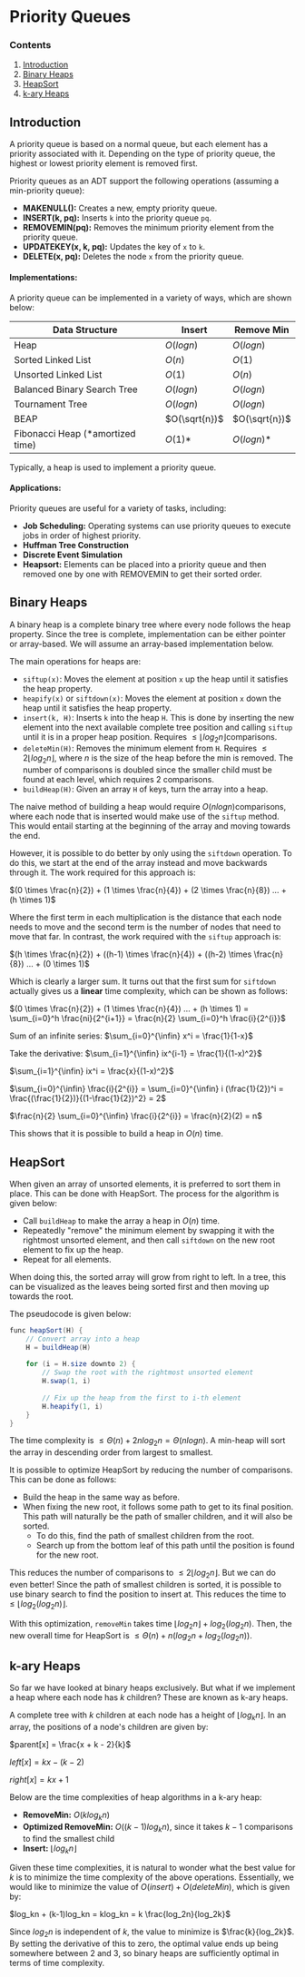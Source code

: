 # Priority Queues

### Contents

1. [Introduction](#introduction)
2. [Binary Heaps](#binary-heaps)
3. [HeapSort](#heapsort)
4. [k-ary Heaps](#k-ary-heaps)

## Introduction

A priority queue is based on a normal queue, but each element has a priority associated with it. Depending on the type of priority queue, the highest or lowest priority element is removed first. 

Priority queues as an ADT support the following operations (assuming a min-priority queue):

* **MAKENULL():** Creates a new, empty priority queue.
* **INSERT(k, pq):** Inserts `k` into the priority queue `pq`.
* **REMOVEMIN(pq):** Removes the minimum priority element from the priority queue.
* **UPDATEKEY(x, k, pq):** Updates the key of `x` to `k`.
* **DELETE(x, pq):** Deletes the node `x` from the priority queue. 

#### Implementations:

A priority queue can be implemented in a variety of ways, which are shown below:

| **Data Structure**               | **Insert**    | **Remove Min** |
| -------------------------------- | ------------- | -------------- |
| Heap                             | $O(logn)$     | $O(logn)$      |
| Sorted Linked List               | $O(n)$        | $O(1)$         |
| Unsorted Linked List             | $O(1)$        | $O(n)$         |
| Balanced Binary Search Tree      | $O(logn)$     | $O(logn)$      |
| Tournament Tree                  | $O(logn)$     | $O(logn)$      |
| BEAP                             | $O(\sqrt{n})$ | $O(\sqrt{n})$  |
| Fibonacci Heap (*amortized time) | $O(1)$*       | $O(logn)$*     |

Typically, a heap is used to implement a priority queue.

#### Applications:

Priority queues are useful for a variety of tasks, including:

* **Job Scheduling:** Operating systems can use priority queues to execute jobs in order of highest priority.
* **Huffman Tree Construction**
* **Discrete Event Simulation**
* **Heapsort:** Elements can be placed into a priority queue and then removed one by one with REMOVEMIN to get their sorted order.

## Binary Heaps

A binary heap is a complete binary tree where every node follows the heap property. Since the tree is complete, implementation can be either pointer or array-based. We will assume an array-based implementation below.

The main operations for heaps are:

* `siftup(x)`: Moves the element at position `x` up the heap until it satisfies the heap property.
* `heapify(x)` or `siftdown(x)`: Moves the element at position `x` down the heap until it satisfies the heap property. 
* `insert(k, H)`: Inserts `k` into the heap `H`. This is done by inserting the new element into the next available complete tree position and calling `siftup` until it is in a proper heap position. Requires $\leq \lfloor{log_2n} \rfloor​$ comparisons.
* `deleteMin(H)`: Removes the minimum element from `H`. Requires $\leq 2\lfloor{log_2n} \rfloor​$, where $n​$ is the size of the heap before the min is removed. The number of comparisons is doubled since the smaller child must be found at each level, which requires 2 comparisons.
* `buildHeap(H)`: Given an array `H` of keys, turn the array into a heap. 

The naive method of building a heap would require $O(nlogn)​$ comparisons, where each node that is inserted would make use of the `siftup` method. This would entail starting at the beginning of the array and moving towards the end. 

However, it is possible to do better by only using the `siftdown` operation. To do this, we start at the end of the array instead and move backwards through it. The work required for this approach is:

$(0 \times \frac{n}{2}) + (1 \times \frac{n}{4}) + (2 \times \frac{n}{8}) … + (h \times 1)​$

Where the first term in each multiplication is the distance that each node needs to move and the second term is the number of nodes that need to move that far. In contrast, the work required with the `siftup` approach is:

$(h \times \frac{n}{2}) + ((h-1) \times \frac{n}{4}) + ((h-2) \times \frac{n}{8}) … + (0 \times 1)​$

Which is clearly a larger sum. It turns out that the first sum for `siftdown` actually gives us a **linear** time complexity, which can be shown as follows:

$(0 \times \frac{n}{2}) + (1 \times \frac{n}{4}) … + (h \times 1) = \sum_{i=0}^h \frac{ni}{2^{i+1}} = \frac{n}{2} \sum_{i=0}^h \frac{i}{2^{i}}​$

Sum of an infinite series: $\sum_{i=0}^{\infin} x^i = \frac{1}{1-x}$

Take the derivative: $\sum_{i=1}^{\infin} ix^{i-1} = \frac{1}{(1-x)^2}​$ 

$\sum_{i=1}^{\infin} ix^i = \frac{x}{(1-x)^2}​$

$\sum_{i=0}^{\infin} \frac{i}{2^{i}} = \sum_{i=0}^{\infin} i (\frac{1}{2})^i = \frac{(\frac{1}{2})}{(1-\frac{1}{2})^2} = 2​$ 

$\frac{n}{2} \sum_{i=0}^{\infin} \frac{i}{2^{i}} = \frac{n}{2}(2) = n$

This shows that it is possible to build a heap in $O(n)$ time. 

## HeapSort

When given an array of unsorted elements, it is preferred to sort them in place. This can be done with HeapSort. The process for the algorithm is given below:

* Call `buildHeap` to make the array a heap in $O(n)$ time.
* Repeatedly "remove" the minimum element by swapping it with the rightmost unsorted element, and then call `siftdown` on the new root element to fix up the heap.
* Repeat for all elements.

When doing this, the sorted array will grow from right to left. In a tree, this can be visualized as the leaves being sorted first and then moving up towards the root.  

The pseudocode is given below:

```java
func heapSort(H) {
	// Convert array into a heap 
    H = buildHeap(H) 
    
    for (i = H.size downto 2) {
    	// Swap the root with the rightmost unsorted element
        H.swap(1, i)
        
        // Fix up the heap from the first to i-th element
        H.heapify(1, i)
    }
}
```

The time complexity is $\leq \Theta(n) + 2nlog_2n = \Theta(nlogn)$. A min-heap will sort the array in descending order from largest to smallest.

It is possible to optimize HeapSort by reducing the number of comparisons. This can be done as follows:

* Build the heap in the same way as before.
* When fixing the new root, it follows some path to get to its final position. This path will naturally be the path of smaller children, and it will also be sorted.
  * To do this, find the path of smallest children from the root.
  * Search up from the bottom leaf of this path until the position is found for the new root.

This reduces the number of comparisons to $\leq 2 \lfloor{log_2n} \rfloor​$. But we can do even better! Since the path of smallest children is sorted, it is possible to use binary search to find the position to insert at. This reduces the time to $\leq \lfloor{log_2(log_2n)} \rfloor​$.

With this optimization, `removeMin` takes time $\lfloor{log_2n} \rfloor + log_2(log_2n)$. Then, the new overall time for HeapSort is $\leq \Theta(n) + n(log_2n + log_2(log_2n))$. 

## k-ary Heaps

So far we have looked at binary heaps exclusively. But what if we implement a heap where each node has $k$ children? These are known as k-ary heaps.

A complete tree with $k$ children at each node has a height of $\lfloor{log_kn} \rfloor$. In an array, the positions of a node's children are given by:

$parent[x] = \frac{x + k - 2}{k}​$

$left[x] = kx - (k-2)$

$right[x] = kx + 1​$

Below are the time complexities of heap algorithms in a k-ary heap:

* **RemoveMin:** $O(klog_kn)​$
* **Optimized RemoveMin:** $O((k-1)log_kn)$, since it takes $k-1$ comparisons to find the smallest child 
* **Insert:** $\lfloor{log_kn} \rfloor$

Given these time complexities, it is natural to wonder what the best value for $k$ is to minimize the time complexity of the above operations. Essentially, we would like to minimize the value of $O(insert) + O(deleteMin)$, which is given by:

$log_kn + (k-1)log_kn = klog_kn = k \frac{log_2n}{log_2k}$

Since $log_2n$ is independent of $k$, the value to minimize is $\frac{k}{log_2k}$. By setting the derivative of this to zero, the optimal value ends up being somewhere between 2 and 3, so binary heaps are sufficiently optimal in terms of time complexity. 